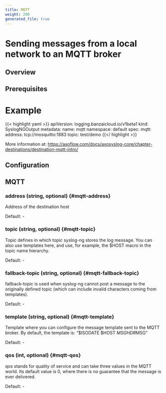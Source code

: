 ```yaml
---
title: MQTT
weight: 200
generated_file: true
---
```


# Sending messages from a local network to an MQTT broker
## Overview

 ## Prerequisites

# Example

{{< highlight yaml >}}
apiVersion: logging.banzaicloud.io/v1beta1
kind: SyslogNGOutput
metadata:
  name: mqtt
  namespace: default
spec:
  mqtt:
    address: tcp://mosquitto:1883
    topic: test/demo
{{</ highlight >}}

More information at: https://axoflow.com/docs/axosyslog-core/chapter-destinations/destination-mqtt-intro/


## Configuration
## MQTT

### address (string, optional) {#mqtt-address}

Address of the destination host 

Default: -

### topic (string, optional) {#mqtt-topic}

Topic defines in which topic syslog-ng stores the log message. You can also use templates here, and use, for example, the $HOST macro in the topic name hierarchy. 

Default: -

### fallback-topic (string, optional) {#mqtt-fallback-topic}

fallback-topic is used when syslog-ng cannot post a message to the originally defined topic (which can include invalid characters coming from templates). 

Default: -

### template (string, optional) {#mqtt-template}

Template where you can configure the message template sent to the MQTT broker. By default, the template is: “$ISODATE $HOST $MSGHDR$MSG” 

Default: -

### qos (int, optional) {#mqtt-qos}

qos stands for quality of service and can take three values in the MQTT world. Its default value is 0, where there is no guarantee that the message is ever delivered. 

Default: -


